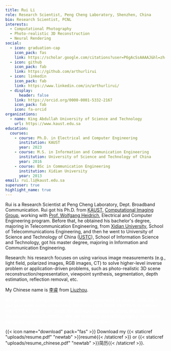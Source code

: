 ```yaml
---
title: Rui Li
role: Research Scientist, Peng Cheng Laboratory, Shenzhen, China
bio: Research Scientist, PCNL
interests:
  - Computational Photography
  - Photo-realistic 3D Reconstruction
  - Neural Rendering
social:
  - icon: graduation-cap
    icon_pack: fas
    link: https://scholar.google.com/citations?user=P6gAcSsAAAAJ&hl=zh-CN
  - icon: github
    icon_pack: fab
    link: https://github.com/arthurlirui
  - icon: linkedin
    icon_pack: fab
    link: https://www.linkedin.com/in/arthurlirui/
  - display:
      header: false
    link: https://orcid.org/0000-0001-5332-2167
    icon_pack: fab
    icon: fa-orcid
organizations:
  - name: King Abdullah University of Science and Technology
    url: https://www.kaust.edu.sa
education:
  courses:
    - course: Ph.D. in Electrical and Computer Engineering
      institution: KAUST
      year: 2023
    - course: M.S. in Information and Communication Engineering
      institution: University of Science and Technology of China
      year: 2016
    - course: BSc in Communication Engineering
      institution: Xidian University
      year: 2013
email: rui.li@kaust.edu.sa
superuser: true
highlight_name: true
---
```

Rui is a Research Scientist at Peng Cheng Laboratory, Dept. Broadband Communication. Rui got his Ph.D. from [KAUST](https://www.kaust.edu.sa), [Computational Imaging Group](https://vccimaging.org), working with [Prof. Wolfgang Heidrich](https://vccimaging.org/People/heidriw/), Electrical and Computer Engineering program. Before that, he obtained his bachelor's degree, majoring in Telecommunication Engineering, from [Xidian University](https://en.xidian.edu.cn/), School of Telecommunications Engineering, and then he went to University of Science and Technology of China ([USTC](https://en.ustc.edu.cn/)), School of Information Science and Technology, got his master degree, majoring in Information and Communication Engineering.

Research: his research focuses on using various image measurements (e.g., light field, polarized images, RGB images, CT) to solve higher-level inverse problem or application-driven problems, such as photo-realistic 3D scene reconstruction/representation, viewpoint synthesis, segmentation, depth estimation, reflection removal, etc.

My Chinese name is [李睿](https://www.arthurlirui.com/post/%E4%B8%AA%E4%BA%BA%E5%92%8C%E5%AE%B6%E6%97%8F%E6%83%85%E5%86%B5/) from [Liuzhou](https://en.wikipedia.org/wiki/Liuzhou). 

<span style="color: white">**PCL provides competitive fully funded scholarship (4 years, 180k CNY per year with living allowance) for those joint PhDs, feel free to contact me (lir01 AT pcl.ac.cn, Dept. Broadband Communication, Mobile Communications Institute). We are working on exciting topics related to computer graphics and wireless communication.** </span>

{{< icon name="download" pack="fas" >}} Download my {{< staticref "uploads/resume.pdf" "newtab" >}}resumé{{< /staticref >}} or {{< staticref "uploads/resume_chinese.pdf" "newtab" >}}简历{{< /staticref >}}.